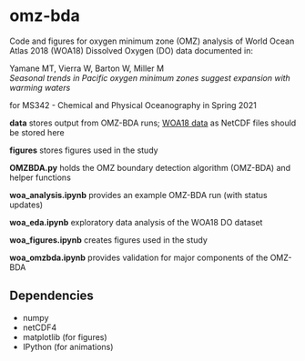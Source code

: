 # omz-bda

Code and figures for oxygen minimum zone (OMZ) analysis of World Ocean Atlas 2018 (WOA18) Dissolved Oxygen (DO) data documented in:

Yamane MT, Vierra W, Barton W, Miller M  
*Seasonal trends in Pacific oxygen minimum zones suggest expansion with warming waters*

for MS342 - Chemical and Physical Oceanography in Spring 2021

**data** stores output from OMZ-BDA runs; [WOA18 data](https://www.ncei.noaa.gov/access/world-ocean-atlas-2018/bin/woa18oxnu.pl?parameter=o) as NetCDF files should be stored here

**figures** stores figures used in the study

**OMZBDA.py** holds the OMZ boundary detection algorithm (OMZ-BDA) and helper functions

**woa_analysis.ipynb** provides an example OMZ-BDA run (with status updates)

**woa_eda.ipynb** exploratory data analysis of the WOA18 DO dataset

**woa_figures.ipynb** creates figures used in the study

**woa_omzbda.ipynb** provides validation for major components of the OMZ-BDA

## Dependencies
* numpy
* netCDF4
* matplotlib (for figures)
* IPython (for animations)
